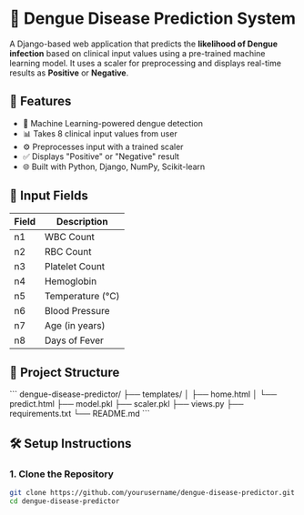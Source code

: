 # 🦟 Dengue Disease Prediction System

A Django-based web application that predicts the **likelihood of Dengue infection** based on clinical input values using a pre-trained machine learning model. It uses a scaler for preprocessing and displays real-time results as **Positive** or **Negative**.

## 🚀 Features

- 🧠 Machine Learning-powered dengue detection
- 📊 Takes 8 clinical input values from user
- ⚙️ Preprocesses input with a trained scaler
- ✅ Displays "Positive" or "Negative" result
- 🌐 Built with Python, Django, NumPy, Scikit-learn

## 🧪 Input Fields

| Field | Description            |
|-------|------------------------|
| n1    | WBC Count              |
| n2    | RBC Count              |
| n3    | Platelet Count         |
| n4    | Hemoglobin             |
| n5    | Temperature (°C)       |
| n6    | Blood Pressure         |
| n7    | Age (in years)         |
| n8    | Days of Fever          |

## 📁 Project Structure

\```
dengue-disease-predictor/
├── templates/
│   ├── home.html
│   └── predict.html
├── model.pkl
├── scaler.pkl
├── views.py
├── requirements.txt
└── README.md
\```

## 🛠️ Setup Instructions

### 1. Clone the Repository
```bash
git clone https://github.com/yourusername/dengue-disease-predictor.git
cd dengue-disease-predictor
